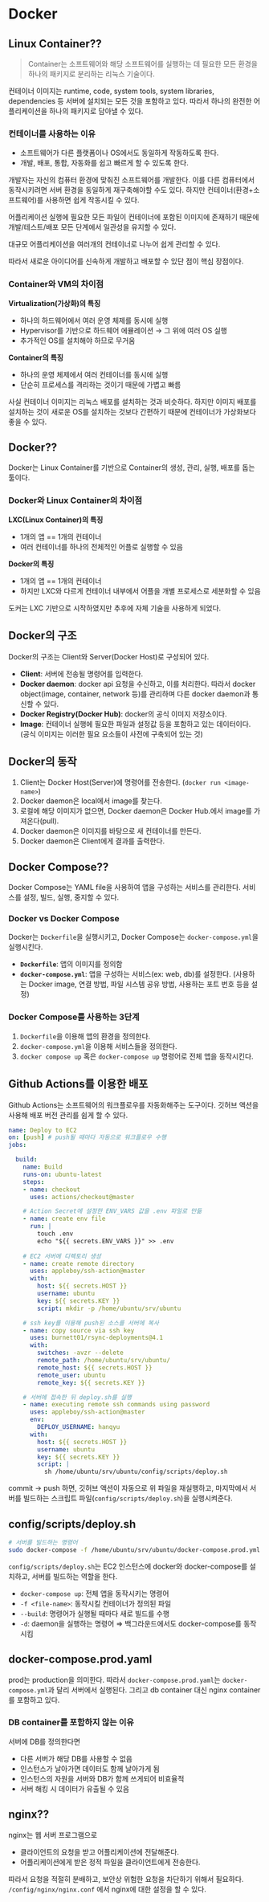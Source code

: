 # Docker

## Linux Container??

> Container는 소프트웨어와 해당 소프트웨어를 실행하는 데 필요한 모든 환경을 하나의 패키지로 분리하는 리눅스 기술이다.
> 

컨테이너 이미지는 runtime, code, system tools, system libraries, dependencies 등 서버에 설치되는 모든 것을 포함하고 있다. 따라서 하나의 완전한 어플리케이션을 하나의 패키지로 담아낼 수 있다.

### 컨테이너를 사용하는 이유

- 소프트웨어가 다른 플랫폼이나 OS에서도 동일하게 작동하도록 한다.
- 개발, 배포, 통합, 자동화를 쉽고 빠르게 할 수 있도록 한다.

개발자는 자신의 컴퓨터 환경에 맞춰진 소프트웨어를 개발한다. 이를 다른 컴퓨터에서 동작시키려면 서버 환경을 동일하게 재구축해야할 수도 있다. 하지만 컨테이너(환경+소프트웨어)를 사용하면 쉽게 작동시킬 수 있다.

어플리케이션 실행에 필요한 모든 파일이 컨테이너에 포함된 이미지에 존재하기 때문에 개발/테스트/배포 모든 단계에서 일관성을 유지할 수 있다.

대규모 어플리케이션을 여러개의 컨테이너로 나누어 쉽게 관리할 수 있다.

따라서 새로운 아이디어를 신속하게 개발하고 배포할 수 있단 점이 핵심 장점이다.

### Container와 VM의 차이점

**Virtualization(가상화)의 특징**

- 하나의 하드웨어에서 여러 운영 체제를 동시에 실행
- Hypervisor를 기반으로 하드웨어 에뮬레이션 → 그 위에 여러 OS 실행
- 추가적인 OS를 설치해야 하므로 무거움

**Container의 특징**

- 하나의 운영 체제에서 여러 컨테이너를 동시에 실행
- 단순히 프로세스를 격리하는 것이기 때문에 가볍고 빠름

사실 컨테이너 이미지는 리눅스 배포를 설치하는 것과 비슷하다. 하지만 이미지 배포를 설치하는 것이 새로운 OS를 설치하는 것보다 간편하기 때문에 컨테이너가 가상화보다 좋을 수 있다.

## Docker??

Docker는 Linux Container를 기반으로 Container의 생성, 관리, 실행, 배포를 돕는 툴이다.


### Docker와 Linux Container의 차이점

**LXC(Linux Container)의 특징**

- 1개의 앱 == 1개의 컨테이너
- 여러 컨테이너를 하나의 전체적인 어플로 실행할 수 있음

**Docker의 특징**

- 1개의 앱 == 1개의 컨테이너
- 하지만 LXC와 다르게 컨테이너 내부에서 어플을 개별 프로세스로 세분화할 수 있음

도커는 LXC 기반으로 시작하였지만 추후에 자체 기술을 사용하게 되었다.

## Docker의 구조

Docker의 구조는 Client와 Server(Docker Host)로 구성되어 있다.

- **Client**: 서버에 전송될 명령어를 입력한다.
- **Docker daemon**: docker api 요청을 수신하고, 이를 처리한다.
따라서 docker object(image, container, network 등)를 관리하며 다른 docker daemon과 통신할 수 있다.
- **Docker Registry(Docker Hub)**: docker의 공식 이미지 저장소이다.
- **Image**: 컨테이너 실행에 필요한 파일과 설정값 등을 포함하고 있는 데이터이다. (공식 이미지는 이러한 필요 요소들이 사전에 구축되어 있는 것)

## Docker의 동작

1. Client는 Docker Host(Server)에 명령어를 전송한다. (`docker run <image-name>`)
2. Docker daemon은 local에서 image를 찾는다.
3. 로컬에 해당 이미지가 없으면, Docker daemon은 Docker Hub.에서 image를 가져온다(pull).
4. Docker daemon은 이미지를 바탕으로 새 컨테이너를 만든다.
5. Docker daemon은 Client에게 결과를 출력한다.

## Docker Compose??

Docker Compose는 YAML file을 사용하여 앱을 구성하는 서비스를 관리한다. 서비스를 설정, 빌드, 실행, 중지할 수 있다.

### **Docker vs Docker Compose**

Docker는 `Dockerfile`을 실행시키고, Docker Compose는 `docker-compose.yml`을 실행시킨다.

- **`Dockerfile`**: 앱의 이미지를 정의함
- **`docker-compose.yml`**: 앱을 구성하는 서비스(ex: web, db)를 설정한다. 
(사용하는 Docker image, 연결 방법, 파일 시스템 공유 방법, 사용하는 포트 번호 등을 설정)

### **Docker Compose를 사용하는 3단계**

1. `Dockerfile`을 이용해 앱의 환경을 정의한다.
2. `docker-compose.yml`을 이용해 서비스들을 정의한다. 
3. `docker compose up` 혹은 `docker-compose up` 명령어로 전체 앱을 동작시킨다.

## **Github Actions를 이용한 배포**

Github Actions는 소프트웨어의 워크플로우를 자동화해주는 도구이다. 깃허브 액션을 사용해 배포 버전 관리를 쉽게 할 수 있다.

```yaml
name: Deploy to EC2
on: [push] # push될 때마다 자동으로 워크플로우 수행
jobs:

  build:
    name: Build
    runs-on: ubuntu-latest
    steps:
    - name: checkout
      uses: actions/checkout@master

    # Action Secret에 설정한 ENV_VARS 값을 .env 파일로 만듦
    - name: create env file
      run: |
        touch .env
        echo "${{ secrets.ENV_VARS }}" >> .env
		
    # EC2 서버에 디렉토리 생성
    - name: create remote directory
      uses: appleboy/ssh-action@master
      with:
        host: ${{ secrets.HOST }}
        username: ubuntu
        key: ${{ secrets.KEY }}
        script: mkdir -p /home/ubuntu/srv/ubuntu

    # ssh key를 이용해 push된 소스를 서버에 복사
    - name: copy source via ssh key
      uses: burnett01/rsync-deployments@4.1
      with:
        switches: -avzr --delete
        remote_path: /home/ubuntu/srv/ubuntu/
        remote_host: ${{ secrets.HOST }}
        remote_user: ubuntu
        remote_key: ${{ secrets.KEY }}

    # 서버에 접속한 뒤 deploy.sh를 실행
    - name: executing remote ssh commands using password
      uses: appleboy/ssh-action@master
      env:
        DEPLOY_USERNAME: hanqyu
      with:
        host: ${{ secrets.HOST }}
        username: ubuntu
        key: ${{ secrets.KEY }}
        script: |
          sh /home/ubuntu/srv/ubuntu/config/scripts/deploy.sh
```

commit → push 하면, 깃허브 액션이 자동으로 위 파일을 재실행하고, 마지막에서 서버를 빌드하는 스크립트 파일(`config/scripts/deploy.sh`)을 실행시켜준다.

## config/scripts/deploy.sh

```bash
# 서버를 빌드하는 명령어
sudo docker-compose -f /home/ubuntu/srv/ubuntu/docker-compose.prod.yml up --build -d
```

`config/scripts/deploy.sh`는 EC2 인스턴스에 docker와 docker-compose를 설치하고, 서버를 빌드하는 역할을 한다.

- `docker-compose up`: 전체 앱을 동작시키는 명령어
- `-f <file-name>`: 동작시킬 컨테이너가 정의된 파일
- `--build`: 명령어가 실행될 때마다 새로 빌드를 수행
- `-d`: daemon을 실행하는 명령어
⇒ 백그라운드에서도 docker-compose를 동작시킴

## docker-compose.prod.yaml

prod는 production을 의미한다. 따라서 `docker-compose.prod.yaml`는 `docker-compose.yml`과 달리 서버에서 실행된다. 그리고 db container 대신 nginx container를 포함하고 있다.

### **DB container를 포함하지 않는 이유**

서버에 DB를 정의한다면

- 다른 서버가 해당 DB를 사용할 수 없음
- 인스턴스가 날아가면 데이터도 함께 날아가게 됨
- 인스턴스의 자원을 서버와 DB가 함께 쓰게되어 비효율적
- 서버 해킹 시 데이터가 유출될 수 있음

## nginx??

nginx는 웹 서버 프로그램으로

- 클라이언트의 요청을 받고 어플리케이션에 전달해준다.
- 어플리케이션에게 받은 정적 파일을 클라이언트에게 전송한다.

따라서 요청을 적절히 분배하고, 보안상 위험한 요청을 차단하기 위해서 필요하다. `/config/nginx/nginx.conf` 에서 nginx에 대한 설정을 할 수 있다.
